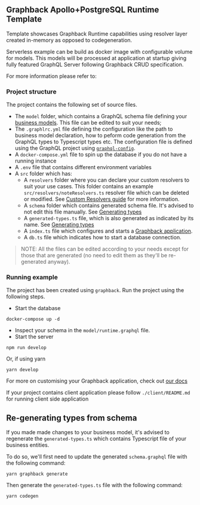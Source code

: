 ## Graphback Apollo+PostgreSQL Runtime Template

Template showcases Graphback Runtime capabilities using
resolver layer created in-memory as opposed to codegeneration.

Serverless example can be build as docker image with configurable volume for models. 
This models will be processed at application at startup giving fully featured GraphQL Server 
following Graphback CRUD specification.

For more information please refer to: 


### Project structure

The project contains the following set of source files. 

* The `model` folder, which contains a GraphQL schema file defining your [business models](https://graphback.dev/docs/model/datamodel). This file can be edited to suit your needs;
* The `.graphlrc.yml` file defining the configuration like the path to business model declaration, how to peform code generation from the GraphQL types to Typescript types etc. The configuration file is defined using the GraphQL project using [`graphql-config`](https://graphql-config.com/introduction).
* A `docker-compose.yml` file to spin up the database if you do not have a running instance 
* A `.env` file that contains different environment variables
* A `src` folder which has:
  * A `resolvers` folder where you can declare your custom resolvers to suit your use cases. This folder contains an example `src/resolvers/noteResolvers.ts` resolver file which can be deleted or modified. See [Custom Resolvers guide](https://graphback.dev/docs/resolvers/custom-resolvers) for more information. 
  * A `schema` folder which contains generated schema file. It's advised to not edit this file manually. See [Generating types](#re-generating-types-from-schema)
  * A `generated-types.ts` file, which is also generated as indicated by its name. See [Generating types](#re-generating-types-from-schema)
  * A `index.ts` file which configures and starts a [Graphback application](https://graphback.dev/docs/getting-started/add-to-project).
  * A `db.ts` file which indicates how to start a database connection.

> NOTE: All the files can be edited according to your needs except for those that are generated (no need to edit them as they'll be re-generated anyway).  
 

### Running example

The project has been created using `graphback`. Run the project using the following steps.

- Start the database

```
docker-compose up -d
```

- Inspect your schema in the `model/runtime.graphql` file.
- Start the server

```
npm run develop
```

Or, if using yarn

```
yarn develop
```

For more on customising your Graphback application, check out [our docs](https://graphback.dev/docs/gettingstarted)

If your project contains client application please follow `./client/README.md` for running client side application

## Re-generating types from schema

If you made made changes to your business model, it's advised to regenerate the `generated-types.ts` which contains Typescript file of your business entities. 

To do so, we'll first need to update the generated `schema.graphql` file with the following command:

```
yarn graphback generate
```

Then generate the `generated-types.ts` file with the following command:

```
yarn codegen
```